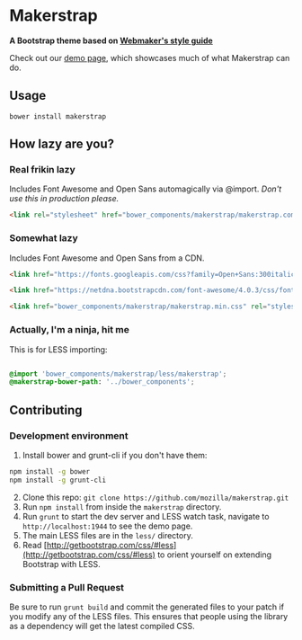 # Makerstrap

**A Bootstrap theme based on [Webmaker's style guide](https://wiki.mozilla.org/Webmaker/styleguide)**

Check out our [demo page](http://mozilla.github.io/makerstrap/demo/#/), which showcases much of what Makerstrap can do.

## Usage

```
bower install makerstrap
```

## How lazy are you?

### Real frikin lazy

Includes Font Awesome and Open Sans automagically via @import. *Don't use this in production please.*

```html
<link rel="stylesheet" href="bower_components/makerstrap/makerstrap.complete.min.css">
```

### Somewhat lazy

Includes Font Awesome and Open Sans from a CDN.

```html
<link href="https://fonts.googleapis.com/css?family=Open+Sans:300italic,400italic,700italic,400,300,700" rel="stylesheet">

<link href="https://netdna.bootstrapcdn.com/font-awesome/4.0.3/css/font-awesome.css" rel="stylesheet">

<link href="bower_components/makerstrap/makerstrap.min.css" rel="stylesheet">
```

### Actually, I'm a ninja, hit me

This is for LESS importing:

```css

@import 'bower_components/makerstrap/less/makerstrap';
@makerstrap-bower-path: '../bower_components';

```

## Contributing

### Development environment

1. Install bower and grunt-cli if you don't have them:

  ```bash
  npm install -g bower
  npm install -g grunt-cli
  ```

2. Clone this repo: `git clone https://github.com/mozilla/makerstrap.git`
3. Run `npm install` from inside the `makerstrap` directory.
4. Run `grunt` to start the dev server and LESS watch task, navigate to `http://localhost:1944` to see the demo page.
5. The main LESS files are in the `less/` directory.
6. Read [http://getbootstrap.com/css/#less](http://getbootstrap.com/css/#less) to orient yourself on extending Bootstrap with LESS.

### Submitting a Pull Request

Be sure to run `grunt build` and commit the generated files to your patch if you modify any of the LESS files. This ensures that people using the library as a dependency will get the latest compiled CSS.
